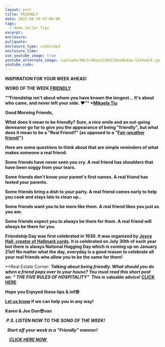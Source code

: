 ```yaml
---
layout: post
title: FRIENDLY
date: 2022-08-29 07:00:00
tags:
  - Home Seller Tips
excerpt:
enclosure:
pullquote:
enclosure_type: video/mp4
enclosure_time:
use_youtube_image: true
youtube_alternate_image: /uploads/08c5c49ea12366139aa8bdaa-1224x414.jpg
youtube_code:
---
```

**INSPIRATION FOR YOUR WEEK AHEAD:**

**WORD OF THE WEEK&nbsp;[FRIENDLY](https://youtu.be/cNIg45GZ_ts)**

***"*“Friendship isn't about whom you have known the longest... It's about who came, and never left your side. ♥”*****&nbsp;*[Mikaela Tiu](https://theysaidso.com/quote/mikaela-tiu-friendship-isnt-about-whom-you-have-known-the-longest-its-about-who)**

**Good Morning Friends,**

**What does it mean to be friendly? Sure, a nice smile and an out-going demeanor go far to give you the appearance of being "friendly", but what does it mean to be a "Real Friend?" (as opposed to a "[Fair-weather friend\!](https://idioms.thefreedictionary.com/fair-weather+friend)")**

**Here are some questions to think about that are simple reminders of what makes someone a real friend:**

**Some friends have never seen you cry. A real friend has shoulders that have been soggy from your tears.**

**Some friends don't know your parent's first names. A real friend has texted your parents.&nbsp;**

**Some friends bring a dish to your party. A real friend comes early to help you cook and stays late to clean up..&nbsp; &nbsp;**

**Some friends want you to be more like them. A real friend likes you just as you are.&nbsp;**

**Some friends expect you to always be there for them. A real friend will always be there for you.&nbsp;**

**Friendship Day was first celebrated in 1930. It was organized by&nbsp;[Joyce Hall, creator of Hallmark cards](https://corporate.hallmark.com/about/j-c-hall/). It is celebrated on July 30th of each year but there is always National Hugging Day which is coming up on January 21st\! No matter what the day, everyday is a good reason to celebrate all your real friends who allow you to be the same for them\!**

**Real Estate Corner:&nbsp;****Talking about being friendly. What should you do when a friend pops over to your house? You must read this short post on:&nbsp;*" THE FIVE RULES OF HOSPITALITY"&nbsp;*&nbsp;This is valuable advice\!&nbsp;[CLICK HERE](https://uptasker.co.za/blog/the-five-rules-of-hospitality/)**

**Hope you Enjoyed these tips & inf😎**

**[Let us know](https://tampabayrealestatevideoblog.com/contact)&nbsp;if we can help you in any way\!&nbsp;**

**Karen & Joe Don😎van&nbsp;**

&nbsp;***P.S. LISTEN NOW TO THE SONG OF THE WEEK\!***

***&nbsp; Start off your week in a "Friendly" manner\!***

***&nbsp;&nbsp;******&nbsp;&nbsp;[CLICK HERE NOW&nbsp;](https://youtu.be/cNIg45GZ_ts)&nbsp;&nbsp;***